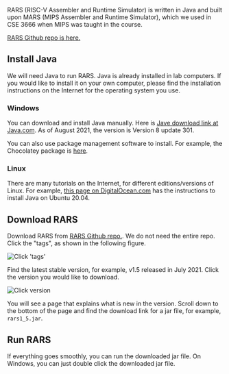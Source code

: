 
RARS (RISC-V Assembler and Runtime Simulator) is written in Java and built upon
MARS (MIPS Assembler and Runtime Simulator), which we used in CSE 3666 when
MIPS was taught in the course. 

[RARS Github repo is here.](https://github.com/TheThirdOne/rars)

## Install Java

We will need Java to run RARS. Java is already installed in lab computers. If
you would like to install it on your own computer, please find the installation
instructions on the Internet for the operating system you use. 


### Windows

You can download and install Java manually. Here is 
[Jave download link at Java.com](https://java.com/en/download/windows_manual.jsp).
As of August 2021, the version is Version 8 update 301.

You can also use package management software to install. For example, 
the Chocolatey package is [here](https://community.chocolatey.org/packages/jre8). 

### Linux

There are many tutorials on the Internet, for different editions/versions of Linux.
For example, [this page on DigitalOcean.com](https://www.digitalocean.com/community/tutorials/how-to-install-java-with-apt-on-ubuntu-20-04) has the instructions to install Java on Ubuntu 20.04.

## Download RARS

Download RARS from [RARS Github repo.](https://github.com/TheThirdOne/rars).
We do not need the entire repo. Click the "tags", as shown in the following figure. 

![Click 'tags'](./rars-images/tag1.png?raw=true "Title")

Find the latest stable version, for example, v1.5 released in July 2021. Click the 
version you would like to download. 

![Click version](./rars-images/tag2.png)

You will see a page that explains what is new in the version. Scroll down to
the bottom of the page and find the download link for a jar file, for example,
`rars1_5.jar`.

## Run RARS

If everything goes smoothly, you can run the downloaded jar file. On Windows, 
you can just double click the downloaded jar file.  

